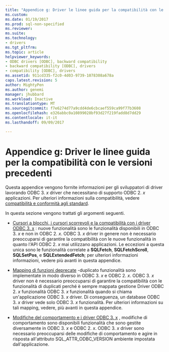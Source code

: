 ```yaml
---
title: "Appendice g: Driver le linee guida per la compatibilità con le versioni precedenti | Documenti Microsoft"
ms.custom: 
ms.date: 01/19/2017
ms.prod: sql-non-specified
ms.reviewer: 
ms.suite: 
ms.technology:
- drivers
ms.tgt_pltfrm: 
ms.topic: article
helpviewer_keywords:
- ODBC drivers [ODBC], backward compatibility
- backward compatibility [ODBC], drivers
- compatibility [ODBC], drivers
ms.assetid: 911cd335-f2c0-4d03-9739-1078308a678a
caps.latest.revision: 5
author: MightyPen
ms.author: genemi
manager: jhubbard
ms.workload: Inactive
ms.translationtype: MT
ms.sourcegitcommit: f7e6274d77a9cdd4de6cbcaef559ca99f77b3608
ms.openlocfilehash: e326abbc0a10899028bf93d27f219fadd8d7dd29
ms.contentlocale: it-it
ms.lasthandoff: 09/09/2017

---
```

# <a name="appendix-g-driver-guidelines-for-backward-compatibility"></a>Appendice g: Driver le linee guida per la compatibilità con le versioni precedenti
Questa appendice vengono fornite informazioni per gli sviluppatori di driver lavorando ODBC 3. *x* driver che necessitano di supporto ODBC 2. *x* applicazioni. Per ulteriori informazioni sulla compatibilità, vedere [compatibilità e conformità agli standard](../../../odbc/reference/develop-app/backward-compatibility-and-standards-compliance.md).  
  
 In questa sezione vengono trattati gli argomenti seguenti.  
  
-   [Cursori a blocchi, i cursori scorrevoli e la compatibilità con i driver ODBC 3. x](../../../odbc/reference/appendixes/block-cursors-scrollable-cursors-and-backward-compatibility.md) : nuove funzionalità sono le funzionalità disponibili in ODBC 3. *x* e non in ODBC 2. *x*. ODBC 3. *x* driver in genere non è necessario preoccuparsi di garantire la compatibilità con le nuove funzionalità in quanto l'API ODBC 2. *x* mai utilizzano applicazioni. Le eccezioni a questa unica sono le funzionalità correlate a **SQLFetch**, **SQLFetchScroll**, **SQLSetPos**, e **SQLExtendedFetch**; per ulteriori informazioni informazioni, vedere più avanti in questa appendice.  
  
-   [Mapping di funzioni deprecate](../../../odbc/reference/appendixes/mapping-deprecated-functions.md) -duplicato funzionalità sono implementate in modo diverso in ODBC 3. *x* e ODBC 2. *x*. ODBC 3. *x* driver non è necessario preoccuparsi di garantire la compatibilità con le funzionalità di duplicati perché è sempre mappata gestione Driver ODBC 2. *x* funzionalità ODBC 3. *x* funzionalità quando si chiama un'applicazione ODBC 3. *x* driver. Di conseguenza, un database ODBC 3. *x* driver vede solo ODBC 3. *x* funzionalità. Per ulteriori informazioni su tali mapping, vedere, più avanti in questa appendice.  
  
-   [Modifiche del comportamento e i driver ODBC 3. x](../../../odbc/reference/appendixes/behavioral-changes-and-odbc-3-x-drivers.md) , modifiche di comportamento sono disponibili funzionalità che sono gestite diversamente in ODBC 3. *x* e ODBC 2. *x*. ODBC 3. *x* driver sono necessario preoccuparsi delle modifiche di comportamento e agire in risposta all'attributo SQL_ATTR_ODBC_VERSION ambiente impostata dall'applicazione.

